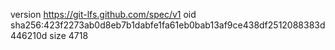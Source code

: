 version https://git-lfs.github.com/spec/v1
oid sha256:423f2273ab0d8eb7b1dabfe1fa61eb0bab13af9ce438df2512088383d446210d
size 4718
